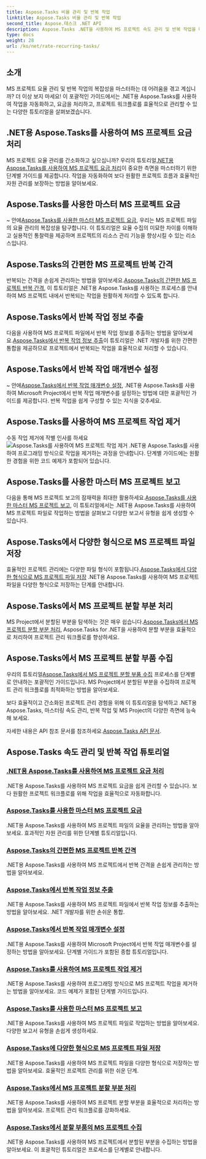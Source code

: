 ```yaml
---
title: Aspose.Tasks 비율 관리 및 반복 작업
linktitle: Aspose.Tasks 비율 관리 및 반복 작업
second_title: Aspose.태스크 .NET API
description: Aspose.Tasks .NET을 사용하여 MS 프로젝트 속도 관리 및 반복 작업을 마스터하세요. 작업을 자동화하고, 요율을 처리하고, 프로젝트 워크플로의 분할 부분을 관리하는 방법을 알아보세요.
type: docs
weight: 28
url: /ko/net/rate-recurring-tasks/
---
```


## 소개

MS 프로젝트 요율 관리 및 반복 작업의 복잡성을 마스터하는 데 어려움을 겪고 계십니까? 더 이상 보지 마세요! 이 포괄적인 가이드에서는 .NET용 Aspose.Tasks를 사용하여 작업을 자동화하고, 요금을 처리하고, 프로젝트 워크플로를 효율적으로 관리할 수 있는 다양한 튜토리얼을 살펴보겠습니다.

## .NET용 Aspose.Tasks를 사용하여 MS 프로젝트 요금 처리
 MS 프로젝트 요율 관리를 간소화하고 싶으십니까? 우리의 튜토리얼[.NET용 Aspose.Tasks를 사용하여 MS 프로젝트 요금 처리](./handling-rates/)이 중요한 측면을 마스터하기 위한 단계별 가이드를 제공합니다. 작업을 자동화하여 보다 원활한 프로젝트 흐름과 효율적인 자원 관리를 보장하는 방법을 알아보세요.

## Aspose.Tasks를 사용한 마스터 MS 프로젝트 요금
 ~ 안에[Aspose.Tasks를 사용한 마스터 MS 프로젝트 요금](./rate-collection/), 우리는 MS 프로젝트 파일의 요율 관리의 복잡성을 탐구합니다. 이 튜토리얼은 요율 수집의 미묘한 차이를 이해하고 실용적인 통찰력을 제공하며 프로젝트의 리소스 관리 기능을 향상시킬 수 있는 리소스입니다.

## Aspose.Tasks의 간편한 MS 프로젝트 반복 간격
 반복되는 간격을 손쉽게 관리하는 방법을 알아보세요.[Aspose.Tasks의 간편한 MS 프로젝트 반복 간격](./recurring-intervals/), 이 튜토리얼은 .NET용 Aspose.Tasks를 사용하는 프로세스를 안내하여 MS 프로젝트 내에서 반복되는 작업을 원활하게 처리할 수 있도록 합니다.

## Aspose.Tasks에서 반복 작업 정보 추출
 다음을 사용하여 MS 프로젝트 파일에서 반복 작업 정보를 추출하는 방법을 알아보세요.[Aspose.Tasks에서 반복 작업 정보 추출](./recurring-task-information/)이 튜토리얼은 .NET 개발자를 위한 간편한 통합을 제공하므로 프로젝트에서 반복되는 작업을 효율적으로 처리할 수 있습니다.

## Aspose.Tasks에서 반복 작업 매개변수 설정
 ~ 안에[Aspose.Tasks에서 반복 작업 매개변수 설정](./recurring-task-parameters/), .NET용 Aspose.Tasks를 사용하여 Microsoft Project에서 반복 작업 매개변수를 설정하는 방법에 대한 포괄적인 가이드를 제공합니다. 반복 작업을 쉽게 구성할 수 있는 지식을 갖추세요.

## Aspose.Tasks를 사용하여 MS 프로젝트 작업 제거
 수동 작업 제거에 작별 인사를 하세요![Aspose.Tasks를 사용하여 MS 프로젝트 작업 제거](./removing-tasks/) .NET용 Aspose.Tasks를 사용하여 프로그래밍 방식으로 작업을 제거하는 과정을 안내합니다. 단계별 가이드에는 원활한 경험을 위한 코드 예제가 포함되어 있습니다.

## Aspose.Tasks를 사용한 마스터 MS 프로젝트 보고
 다음을 통해 MS 프로젝트 보고의 잠재력을 최대한 활용하세요.[Aspose.Tasks를 사용한 마스터 MS 프로젝트 보고](./report-types/), 이 튜토리얼에서는 .NET용 Aspose.Tasks를 사용하여 MS 프로젝트 파일로 작업하는 방법을 살펴보고 다양한 보고서 유형을 쉽게 생성할 수 있습니다.

## Aspose.Tasks에서 다양한 형식으로 MS 프로젝트 파일 저장
효율적인 프로젝트 관리에는 다양한 파일 형식이 포함됩니다.[Aspose.Tasks에서 다양한 형식으로 MS 프로젝트 파일 저장](./save-file-formats/) .NET용 Aspose.Tasks를 사용하여 MS 프로젝트 파일을 다양한 형식으로 저장하는 단계를 안내합니다.

## Aspose.Tasks에서 MS 프로젝트 분할 부분 처리
 MS Project에서 분할된 부분을 탐색하는 것은 매우 쉽습니다.[Aspose.Tasks에서 MS 프로젝트 분할 부분 처리](./split-parts/), Aspose.Tasks for .NET을 사용하여 분할 부분을 효율적으로 처리하여 프로젝트 관리 워크플로를 향상하세요.

## Aspose.Tasks에서 MS 프로젝트 분할 부품 수집
 우리의 튜토리얼[Aspose.Tasks에서 MS 프로젝트 분할 부품 수집](./split-part-collection/) 프로세스를 단계별로 안내하는 포괄적인 가이드입니다. MS Project에서 분할된 부분을 수집하여 프로젝트 관리 워크플로를 최적화하는 방법을 알아보세요.

보다 효율적이고 간소화된 프로젝트 관리 경험을 위해 이 튜토리얼을 탐색하고 .NET용 Aspose.Tasks, 마스터링 속도 관리, 반복 작업 및 MS Project의 다양한 측면에 능숙해 보세요.

 자세한 내용은 API 참조 문서를 참조하세요.[Aspose.Tasks API 문서](https://reference.aspose.com/tasks/net/).

## Aspose.Tasks 속도 관리 및 반복 작업 튜토리얼
### [.NET용 Aspose.Tasks를 사용하여 MS 프로젝트 요금 처리](./handling-rates/)
.NET용 Aspose.Tasks를 사용하여 MS 프로젝트 요금을 쉽게 관리할 수 있습니다. 보다 원활한 프로젝트 워크플로를 위해 작업을 효율적으로 자동화합니다.
### [Aspose.Tasks를 사용한 마스터 MS 프로젝트 요금](./rate-collection/)
.NET용 Aspose.Tasks를 사용하여 MS 프로젝트 파일의 요율을 관리하는 방법을 알아보세요. 효과적인 자원 관리를 위한 단계별 튜토리얼입니다.
### [Aspose.Tasks의 간편한 MS 프로젝트 반복 간격](./recurring-intervals/)
.NET용 Aspose.Tasks를 사용하여 MS 프로젝트에서 반복 간격을 손쉽게 관리하는 방법을 알아보세요.
### [Aspose.Tasks에서 반복 작업 정보 추출](./recurring-task-information/)
.NET용 Aspose.Tasks를 사용하여 MS 프로젝트 파일에서 반복 작업 정보를 추출하는 방법을 알아보세요. .NET 개발자를 위한 손쉬운 통합.
### [Aspose.Tasks에서 반복 작업 매개변수 설정](./recurring-task-parameters/)
.NET용 Aspose.Tasks를 사용하여 Microsoft Project에서 반복 작업 매개변수를 설정하는 방법을 알아보세요. 단계별 가이드가 포함된 종합 튜토리얼입니다.
### [Aspose.Tasks를 사용하여 MS 프로젝트 작업 제거](./removing-tasks/)
.NET용 Aspose.Tasks를 사용하여 프로그래밍 방식으로 MS 프로젝트 작업을 제거하는 방법을 알아보세요. 코드 예제가 포함된 단계별 가이드입니다.
### [Aspose.Tasks를 사용한 마스터 MS 프로젝트 보고](./report-types/)
.NET용 Aspose.Tasks를 사용하여 MS 프로젝트 파일로 작업하는 방법을 알아보세요. 다양한 보고서 유형을 손쉽게 생성하세요.
### [Aspose.Tasks에 다양한 형식으로 MS 프로젝트 파일 저장](./save-file-formats/)
.NET용 Aspose.Tasks를 사용하여 MS 프로젝트 파일을 다양한 형식으로 저장하는 방법을 알아보세요. 효율적인 프로젝트 관리를 위한 쉬운 단계.
### [Aspose.Tasks에서 MS 프로젝트 분할 부분 처리](./split-parts/)
.NET용 Aspose.Tasks를 사용하여 MS 프로젝트 분할 부분을 효율적으로 처리하는 방법을 알아보세요. 프로젝트 관리 워크플로를 강화하세요.
### [Aspose.Tasks에서 분할 부품의 MS 프로젝트 수집](./split-part-collection/)
.NET용 Aspose.Tasks를 사용하여 MS 프로젝트에서 분할된 부분을 수집하는 방법을 알아보세요. 이 포괄적인 튜토리얼은 프로세스를 단계별로 안내합니다.